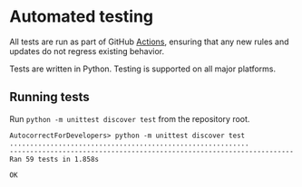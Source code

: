 # Automated testing

All tests are run as part of GitHub [Actions](https://github.com/tnear/AutocorrectForDevelopers/actions), ensuring that any new rules and updates do not regress existing behavior.

Tests are written in Python. Testing is supported on all major platforms.

## Running tests

Run `python -m unittest discover test` from the repository root.

```
AutocorrectForDevelopers> python -m unittest discover test
...........................................................
----------------------------------------------------------------------
Ran 59 tests in 1.858s

OK
```
